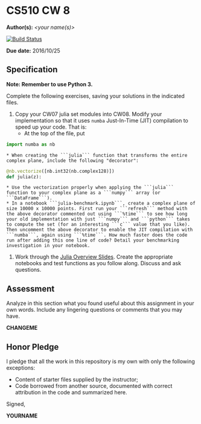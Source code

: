 # CS510 CW 8

**Author(s):** _\<your name(s)\>_

[![Build Status](https://travis-ci.org/chapman-cs510-2016f/cw-08-YOURNAME.svg?branch=master)](https://travis-ci.org/chapman-cs510-2016f/cw-08-YOURNAME)

**Due date:** 2016/10/25

## Specification

**Note: Remember to use Python 3.**

Complete the following exercises, saving your solutions in the indicated files. 

1. Copy your CW07 julia set modules into CW08. Modify your implementation so that it uses ```numba``` Just-In-Time (JIT) compilation to speed up your code. That is:
    * At the top of the file, put 
```python
import numba as nb
```
    * When creating the ```julia``` function that transforms the entire complex plane, include the following "decorator": 
```python
@nb.vectorize([nb.int32(nb.complex128)])
def julia(z):
```
    * Use the vectorization properly when applying the ```julia``` function to your complex plane as a ```numpy``` array (or ```DataFrame```).
    * In a notebook ```julia-benchmark.ipynb```, create a complex plane of size 10000 x 10000 points. First run your ```refresh``` method with the above decorator commented out using ```%time``` to see how long your old implementation with just ```numpy``` and ```python``` takes to compute the set (for an interesting ```c``` value that you like). Then uncomment the above decorator to enable the JIT compilation with ```numba```, again using ```%time```. How much faster does the code run after adding this one line of code? Detail your benchmarking investigation in your notebook.
1. Work through the [Julia Overview Slides](http://slides.com/profdressel/julia-overview/). Create the appropriate notebooks and test functions as you follow along. Discuss and ask questions.

## Assessment

Analyze in this section what you found useful about this assignment in your own words. Include any lingering questions or comments that you may have.

**CHANGEME**

## Honor Pledge

I pledge that all the work in this repository is my own with only the following exceptions:

* Content of starter files supplied by the instructor;
* Code borrowed from another source, documented with correct attribution in the code and summarized here.

Signed,

**YOURNAME**
